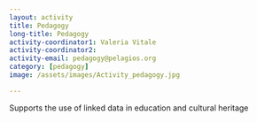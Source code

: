 ```yaml
---
layout: activity
title: Pedagogy
long-title: Pedagogy
activity-coordinator1: Valeria Vitale
activity-coordinator2:
activity-email: pedagogy@pelagios.org
category: [pedagogy]
image: /assets/images/Activity_pedagogy.jpg

---
```


Supports the use of linked data in education and cultural heritage
